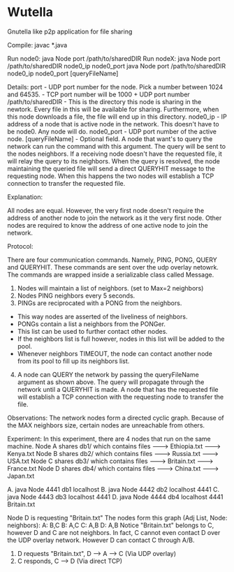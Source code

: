 # Wutella
Gnutella like p2p application for file sharing

Compile: javac *.java

Run node0: java Node port /path/to/sharedDIR
Run nodeX: java Node port /path/to/sharedDIR node0_ip node0_port
           java Node port /path/to/sharedDIR node0_ip node0_port [queryFileName]


Details:
    port                - UDP port number for the node. Pick a number between 1024 and 64535.
                        - TCP port number will be 1000 + UDP port number
    /path/to/sharedDIR  - This is the directory this node is sharing in the newtork.
                          Every file in this will be available for sharing. Furthermore,
                          when this node downloads a file, the file will end up in this
                          directory.
    node0_ip            - IP address of a node that is active node in the network. This doesn't 
                          have to be node0. Any node will do.
    node0_port          - UDP port number of the active node.
    [queryFileName]     - Optional field. A node that want's to query the network can run the command with this argument.
                          The query will be sent to the nodes neighbors. If a receiving node doesn't have
                          the requested file, it will relay the query to its neighbors. When the query is
                          resolved, the node maintaining the queried file will send a direct QUERYHIT message
                          to the requesting node. When this happens the two nodes will establish a TCP connection
                          to transfer the requested file.
                          

Explanation:

All nodes are equal. However, the very first node doesn't require the address of another node 
to join the network as it the very first node. Other nodes are required to know the address of one
active node to join the network.

Protocol:

There are four communication commands. Namely, PING, PONG, QUERY and QUERYHIT.
These commands are sent over the udp overlay netowrk. The commands are wrapped inside
a serializable class called Message.

1. Nodes will maintain a list of neighbors. (set to Max=2 neighbors)
2. Nodes PING neighbors every 5 seconds.
3. PINGs are reciprocated with a PONG from the neighbors.
  - This way nodes are asserted of the liveliness of neighbors.
  - PONGs contain a list a neighbors from the PONGer.
  - This list can be used to further contact other nodes.
  - If the neighbors list is full however, nodes in this list will be added to the pool.
  - Whenever neighbors TIMEOUT, the node can contact another node from its pool to fill up its neighbors list.
4. A node can QUERY the network by passing the queryFileName argument as shown above. The query will propagate
   through the network until a QUERYHIT is made. A node that has the requested file will establish a TCP connection
   with the requesting node to transfer the file.

Observations:
  The network nodes form a directed cyclic graph. Because of the MAX neighbors size, certain nodes are 
  unreachable from others.

Experiment:
  In this experiment, there are 4 nodes that run on the same machine.
  Node A shares db1/ which contains files
        ---> Ethiopia.txt
        ---> Kenya.txt
  Node B shares db2/ which contains files
        ---> Russia.txt
        ---> USA.txt
  Node C shares db3/ which contains files
        ---> Britain.txt
        ---> France.txt
  Node D shares db4/ which contains files
        ---> China.txt
        ---> Japan.txt
        
  A. java Node 4441 db1 localhost
  B. java Node 4442 db2 localhost 4441
  C. java Node 4443 db3 localhost 4441
  D. java Node 4444 db4 localhost 4441 Britain.txt
  
  Node D is requesting "Britain.txt"
  The nodes form this graph (Adj List, Node: neighbors):  A: B,C
                                                          B: A,C
                                                          C: A,B
                                                          D: A,B
  Notice "Britain.txt" belongs to C, however D and C are not neighbors.
  In fact, C cannot even contact D over the UDP overlay network. However D can contact C through A/B.
  1. D requests "Britain.txt", D --> A --> C (Via UDP overlay)
  2. C responds, C --> D (Via direct TCP)
